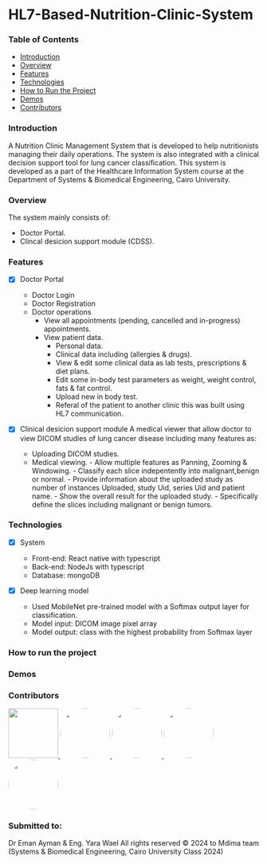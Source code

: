 # HL7-Based-Nutrition-Clinic-System

### Table of Contents

- [Introduction](#introduction)
- [Overview](#overview)
- [Features](#features)
- [Technologies](#technologies)
- [How to Run the Project](#how-to-run-the-project)
- [Demos](#demos)
- [Contributors](#contributors)

### Introduction

A Nutrition Clinic Management System that is developed to help nutritionists managing their daily operations.
The system is also integrated with a clinical decision support tool for lung cancer classification.
This system is developed as a part of the Healthcare Information System course at the Department of Systems & Biomedical Engineering, Cairo University.

### Overview
The system mainly consists of:
- Doctor Portal.
- Clincal desicion support module (CDSS).

### Features 
- [x] Doctor Portal
    - Doctor Login
    - Doctor Registration
    - Doctor operations
        - View all appointments (pending, cancelled and in-progress) appointments.
        - View patient data.
            - Personal data.
            - Clinical data including (allergies & drugs).
            - View & edit some clinical data as lab tests, prescriptions & diet plans.
            - Edit some in-body test parameters as weight, weight control, fats & fat control.
            - Upload new in body test.
            - Referal of the patient to another clinic this was built using HL7 communication.

              
- [x] Clinical desicion support module
 A medical viewer that allow doctor to view DICOM studies of lung cancer disease including many features as:
    - Uploading DICOM studies.
    - Medical viewing.
            - Allow multiple features as Panning, Zooming & Windowing.
            - Classify each slice indepentently into malignant,benign or normal.
            - Provide information about the uploaded study as number of instances Uploaded, study Uid, series Uid and patient name.
            - Show the overall result for the uploaded study.
            - Specifically define the slices including malignant or benign tumors.
            
### Technologies
- [x] System
    - Front-end: React native with typescript
    - Back-end: NodeJs with typescript
    - Database: mongoDB
     
- [x] Deep learning model
    - Used MobileNet pre-trained model with a Softmax output layer for classification.
    - Model input: DICOM image pixel array
    - Model output: class with the highest probability from Softmax layer
     
### How to run the project

### Demos

### Contributors
<a href="https://github.com/1brahimmohamed">
  <img src="https://avatars.githubusercontent.com/1brahimmohamed" style=border-radius: "50%;" width="100px; "/>
</a>

<a href="https://github.com/mahamedhat">
  <img src="https://avatars.githubusercontent.com/mahamedhat" style="border-radius: 50%;" width="100px; "/>
</a>

<a href="https://github.com/AmeeraMOhammed">
  <img src="https://avatars.githubusercontent.com/AmeeraMOhammed"style="border-radius: 50%;" width="100px; " />
</a>

<a href="https://github.com/doha-eid">
  <img src="https://avatars.githubusercontent.com/doha-eid" style="border-radius: 50%;" width="100px; "/>
</a>

<a href="https://github.com/mayekhaled0">
  <img src="https://avatars.githubusercontent.com/mayekhaled0" style="border-radius: 50%;" width="100px; "/>
</a>
    
      
### Submitted to:
Dr Eman Ayman & Eng. Yara Wael
All rights reserved © 2024 to Mdima team (Systems & Biomedical Engineering, Cairo University Class 2024)


